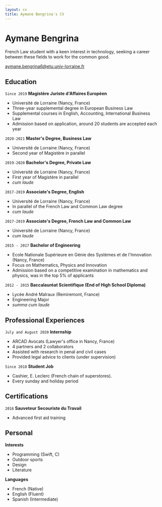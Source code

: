 ```yaml
---
layout: cv
title: Aymane Bengrina's CV
---
```

# Aymane Bengrina
French Law student with a keen interest in technology, seeking a career between these fields to work for the common good.

<div id="webaddress">
<a href="aymane.bengrina6@etu.univ-lorraine.fr">aymane.bengrina6@etu.univ-lorraine.fr</a>
</div>

## Education

`Since 2019`
__Magistère Juriste d'Affaires Européen__

- Université de Lorraine (Nancy, France)
- Three-year supplemental degree in European Business Law
- Supplemental courses in English, Accounting, International Business Law
- Admission based on application, around 20 students are accepted each year

`2020-2021`
__Master's Degree, Business Law__

- Université de Lorraine (Nancy, France)
- Second year of Magistère in parallel

`2019-2020`
__Bachelor's Degree, Private Law__

- Université de Lorraine (Nancy, France)
- First year of Magistère in parallel
- _cum laude_

`2017-2019`
__Associate's Degree, English__

- Université de Lorraine (Nancy, France)
- In parallel of the French Law and Common Law degree
- _cum laude_


`2017-2019`
__Associate's Degree, French Law and Common Law__

- Université de Lorraine (Nancy, France)
- _cum laude_

`2015 - 2017`
__Bachelor of Engineering__

- Ecole Nationale Supérieure en Génie des Systèmes et de l'Innovation (Nancy, France)
- Focus on Mathematics, Physics and Innovation
- Admission based on a competitive examination in mathematics and physics, was in the top 5% of applicants

`2012 - 2015`
__Baccalauréat Scientifique (End of High School Diploma)__

- Lycée André Malraux (Remiremont, France)
- Engineering Major
- _summa cum laude_

## Professional Experiences

`July and August 2020`
__Internship__

- ARCAD Avocats (Lawyer's office in Nancy, France)
- 4 partners and 2 collaborators
- Assisted with research in penal and civil cases
- Provided legal advice to clients (under supervision)
  
`Since 2018`
__Student Job__

- Cashier, E. Leclerc (French chain of superstores).
- Every sunday and holiday period

## Certifications

`2016`
__Sauveteur Secouriste du Travail__
- Advanced first aid training

## Personal

__Interests__

- Programming (Swift, C)
- Outdoor sports
- Design
- Literature

__Languages__

- French (Native)
- English (Fluent)
- Spanish (Intermediate)

<!-- ### Footer

Last updated: Oct 2020 -->


